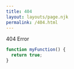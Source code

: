 ```yaml
---
title: 404
layout: layouts/page.njk
permalink: /404.html
---
```

404 Error 

``` js
function myFunction() {
  return true;
}
```
